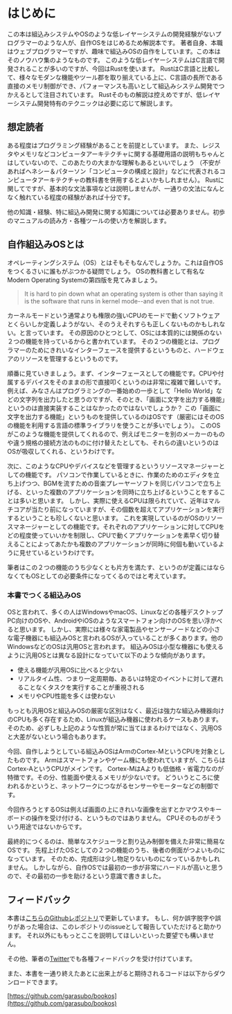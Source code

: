 # はじめに
この本は組込みシステムやOSのような低レイヤーシステムの開発経験がないプログラマーのような人が、自作OSをはじめるため解説本です。
著者自身、本職はウェブプログラマーですが、趣味で組込みOSの自作をしています。この本はそのノウハウ集のようなものです。
このような低レイヤーシステムはC言語で開発されることが多いのですが、今回はRustを使います。
RustはC言語と比較して、様々なモダンな機能やツール郡を取り揃えている上に、C言語の長所である直接のメモリ制御ができ、パフォーマンスも高いとして組込みシステム開発でつかえるとして注目されています。
Rustそのもの解説は控えめですが、低レイヤーシステム開発特有のテクニックは必要に応じて解説します。

## 想定読者
ある程度はプログラミング経験があることを前提としています。
また、レジスタやメモリなどコンピュータアーキテクチャに関する基礎用語の説明もちゃんとはしていないので、このあたりの大まかな理解もあるといいでしょう
（不安があればヘネシー＆パターソン「コンピュータの構成と設計」などに代表されるコンピュータアーキテクチャの教科書を併用するとよいかもしれません）。
Rustに関してですが、基本的な文法事項などは説明しませんが、一通りの文法になんとなく触れている程度の経験があれば十分です。

他の知識・経験、特に組込み開発に関する知識については必要ありません。初歩のマニュアルの読み方・各種ツールの使い方を解説します。

## 自作組込みOSとは
オペレーティングシステム（OS）とはそもそもなんでしょうか。これは自作OSをつくるさいに誰もがぶつかる疑問でしょう。
OSの教科書として有名なModern Operating Systemの第四版を見てみましょう。
> It is hard to pin down what an operating system is other than saying it is the software that runs in kernel mode--and even that is not true.

カーネルモードという通常よりも権限の強いCPUのモードで動くソフトウェアとくらいしか定義しようがない、そのうえそれすらも正しくないものかもしれない。と言っています。
その原因のひとつとして、OSには本質的には関係のない２つの機能を持っているからと書かれています。
その２つの機能とは、プログラマーのためにきれいなインターフェースを提供するというものと、ハードウェアのリソースを管理するというものです。

順番に見ていきましょう。まず、インターフェースとしての機能です。CPUや付属するデバイスをそのままの形で直接叩くというのは非常に複雑で難しいです。
例えば、みなさんはプログラミングの一番始めの一歩として「Hello World」などの文字列を出力したと思うのですが、そのとき、「画面に文字を出力する機能」というのは直接実装することはなかったのではないでしょうか？
この「画面に文字を出力する機能」というものを提供しているのはOSです（厳密にはそのOSの機能を利用する言語の標準ライブラリを使うことが多いでしょう）。
このOSがこのような機能を提供してくれるので、例えばモニターを別のメーカーのものや違う規格の接続方法のものに付け替えたとしても、それらの違いというのはOSが吸収してくれる、というわけです。

次に、このようなCPUやデバイスなどを管理するというリソースマネージャーとしての機能です。
パソコンで作業しているときに、作業のためのエディタを立ち上げつつ、BGMを流すための音楽プレーヤーソフトを同じパソコンで立ち上げる、といった複数のアプリケーションを同時に立ち上げるということをすることは多いと思います。
しかし、実際に使えるCPUは限られていて、近年はマルチコアが当たり前になっていますが、その個数を超えてアプリケーションを実行するということも珍しくないと思います。
これを実現しているのがOSのリソースマネージャーとしての機能です。それぞれのアプリケーションに対してCPUをどの程度使っていいかを制限し、CPUで動くアプリケーションを素早く切り替えることによってあたかも複数のアプリケーションが同時に何個も動いているように見せているというわけです。

筆者はこの２つの機能のうち少なくとも片方を満たす、というのが定義にはならなくてもOSとしての必要条件になってくるのではと考えています。

### 本書でつくる組込みOS
OSと言われて、多くの人はWindowsやmacOS、Linuxなどの各種デスクトップPC向けのOSや、AndroidやiOSのようなスマートフォン向けのOSを思い浮かべると思います。
しかし、実際には様々な家電製品やセンサーノードなどの小さな電子機器にも組込みOSと言われるOSが入っていることが多くあります。他のWindowsなどのOSは汎用OSと言われます。
組込みOSは小型な機器にも使えるように汎用OSとは異なる設計になっていて以下のような傾向があります。
* 使える機能が汎用OSに比べると少ない
* リアルタイム性、つまり一定周期毎、あるいは特定のイベントに対して遅れることなくタスクを実行することが重視される
* メモリやCPU性能を多くは使わない

もっとも汎用OSと組込みOSの厳密な区別はなく、最近は強力な組込み機器向けのCPUも多く存在するため、Linuxが組込み機器に使われるケースもあります。
そのため、必ずしも上記のような性質が常に当てはまるわけではなく、汎用OSと大差がないという場合もあります。

今回、自作しようとしている組込みOSはArmのCortex-MというCPUを対象としたものです。
Armはスマートフォンやゲーム機にも使われていますが、こちらはCortex-AというCPUがメインです。
Cortex-MはAよりも低価格・省電力なのが特徴です。その分、性能面や使えるメモリが少ないです。
どういうところに使われるかというと、ネットワークにつながるセンサーやモーターなどの制御です。

今回作ろうとするOSは例えば画面の上にきれいな画像を出すとかマウスやキーボードの操作を受け付ける、というものではありません。
CPUそのものがそういう用途ではないからです。

最終的につくるのは、簡単なスケジューラと割り込み制御を備えた非常に簡易なOSです。
先程上げたOSとしての２つの機能のうち、後者の側面がつよいものになっています。
そのため、完成形は少し物足りないものになっているかもしれません。
しかしながら、自作OSでは最初の一歩が非常にハードルが高いと思うので、その最初の一歩を助けるという意識で書きました。

## フィードバック
本書は[こちらのGithubレポジトリ](https://github.com/garasubo/embedded-book)で更新しています。
もし、何か誤字脱字や誤りがあった場合は、このレポジトリのissueとして報告していただけると助かります。
それ以外にももっとここを説明してほしいといった要望でも構いません。

その他、筆者の[Twitter](https://twitter.com/garasubo)でも各種フィードバックを受け付けています。

また、本書を一通り終えたあとに出来上がると期待されるコードは以下からダウンロードできます。

[https://github.com/garasubo/bookos](https://github.com/garasubo/bookos)